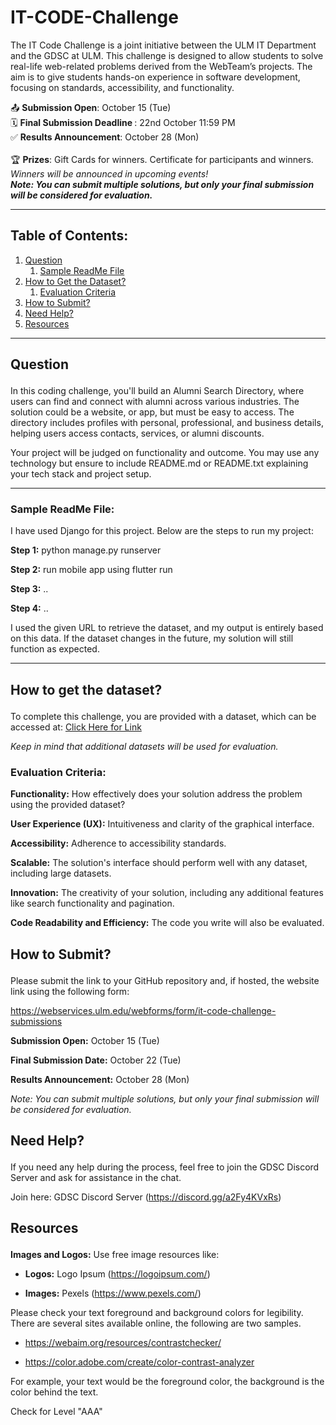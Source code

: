 # IT-CODE-Challenge

The IT Code Challenge is a joint initiative between the ULM IT Department and the GDSC at ULM. This challenge is designed to allow students to solve real-life web-related problems derived from the WebTeam’s projects. The aim is to give students hands-on experience in software development, focusing on standards, accessibility, and functionality.

<p align="left">
  📤 <b>Submission Open</b>: October 15 (Tue)  <br/>
  🗓️ <b>Final Submission Deadline </b>: 22nd October 11:59 PM  <br/>
  ✅ <b>Results Announcement</b>: October 28 (Mon) <br/><br/>
  🏆 <b>Prizes</b>: Gift Cards for winners. Certificate for participants and winners.
  <em>Winners will be announced in upcoming events!</em> <br/>
  <em><b>Note: You can submit multiple solutions, but only your final submission will be considered for evaluation.</b></em>
</p>

<hr />

## Table of Contents:
<ol>
  <li>
    <a href="#question">Question</a>
    <ol>
      <li><a href="#sample">Sample ReadMe File</a></li>
    </ol>
  </li>
  <li>
    <a href="#dataset">How to Get the Dataset?</a>
    <ol>
      <li><a href="#evaluation">Evaluation Criteria</a></li>
    </ol>
  </li>
  <li><a href="#submit">How to Submit?</a></li>
  <li><a href="#help">Need Help?</a></li>
  <li><a href="#resources">Resources</a></li>
</ol> 

<hr />

## <p id="question">Question</p>

In this coding challenge, you'll build an Alumni Search Directory, where users can find and connect with alumni across various industries. The solution could be a website, or app, but must be easy to access. The directory includes profiles with personal, professional, and business details, helping users access contacts, services, or alumni discounts.  
  
  
Your project will be judged on functionality and outcome. You may use any technology but ensure to include README.md or README.txt explaining your tech stack and project setup. 

<hr />

### <p id="sample">Sample ReadMe File:</p>
I have used Django for this project. Below are the steps to run my project:
  
**Step 1:** python manage.py runserver 

**Step 2:** run mobile app using flutter run 

**Step 3:** .. 

**Step 4:** .. 

I used the given URL to retrieve the dataset, and my output is entirely based on this data. If the dataset changes in the future, my solution will still function as expected. 

<hr />


## <p id="dataset">How to get the dataset?</p>

To complete this challenge, you are provided with a dataset, which can be accessed at: [Click Here for Link](https://bit.ly/3XRzI68)

_Keep in mind that additional datasets will be used for evaluation._

### <p id="evaluation">Evaluation Criteria:</p>

**Functionality:** How effectively does your solution address the problem using the provided dataset? 

**User Experience (UX):** Intuitiveness and clarity of the graphical interface. 

**Accessibility:** Adherence to accessibility standards. 

**Scalable:** The solution's interface should perform well with any dataset, including large datasets. 

**Innovation:** The creativity of your solution, including any additional features like search functionality and pagination. 

**Code Readability and Efficiency:** The code you write will also be evaluated.

## <p id="submit">How to Submit?</p>

Please submit the link to your GitHub repository and, if hosted, the website link using the following form: 

https://webservices.ulm.edu/webforms/form/it-code-challenge-submissions 

**Submission Open:** October 15 (Tue) 

**Final Submission Date:** October 22 (Tue) 

**Results Announcement:** October 28 (Mon) 

_Note: You can submit multiple solutions, but only your final submission will be considered for evaluation._

## <p id="help">Need Help?</p>

If you need any help during the process, feel free to join the GDSC Discord Server and ask for assistance in the chat. 

Join here: GDSC Discord Server (https://discord.gg/a2Fy4KVxRs) 

## <p id="resources">Resources</p>

**Images and Logos:** Use free image resources like: 

- **Logos:** Logo Ipsum (https://logoipsum.com/) 

- **Images:** Pexels (https://www.pexels.com/) 

Please check your text foreground and background colors for legibility. There are several sites available online, the following are two samples. 

- https://webaim.org/resources/contrastchecker/ 

- https://color.adobe.com/create/color-contrast-analyzer 

For example, your text would be the foreground color, the background is the color behind the text. 

Check for Level "AAA" 
